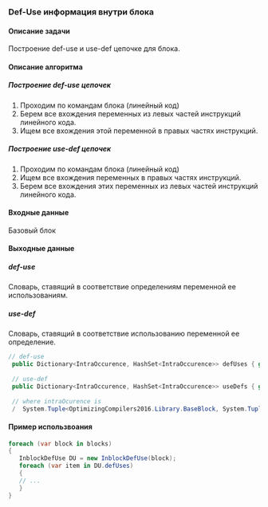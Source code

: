 ### Def-Use информация внутри блока

#### Описание задачи

Построение def-use и use-def цепочке для блока.

#### Описание алгоритма

##### Построение def-use цепочек

1. Проходим по командам блока (линейный код)
2. Берем все вхождения переменных из левых частей инструкций линейного кода.
3. Ищем все вхождения этой переменной в правых частях инструкций.

##### Построение use-def цепочек

1. Проходим по командам блока (линейный код)
2. Ищем все вхождения переменных в правых частях инструкций.
2. Берем все вхождения этих переменных из левых частей инструкций линейного кода.

#### Входные данные

Базовый блок

#### Выходные данные

##### def-use

Словарь, ставящий в соответствие определениям переменной ее использованиям.

##### use-def

Словарь, ставящий в соответствие использованию переменной ее определение.

```cs
// def-use
 public Dictionary<IntraOccurence, HashSet<IntraOccurence>> defUses { get; set; } = new Dictionary<IntraOccurence, HashSet<IntraOccurence>>();
 
 // use-def
 public Dictionary<IntraOccurence, HashSet<IntraOccurence>> useDefs { get; set; } = new Dictionary<IntraOccurence, HashSet<IntraOccurence>>();
 
 // where intraOcurence is
 /  System.Tuple<OptimizingCompilers2016.Library.BaseBlock, System.Tuple<int, int, OptimizingCompilers2016.Library.ThreeAddressCode.Values.IdentificatorValue>>;
```

#### Пример использвоания

```cs
foreach (var block in blocks)
{
   InblockDefUse DU = new InblockDefUse(block);
   foreach (var item in DU.defUses)
   {
   // ...
   }
}
```
